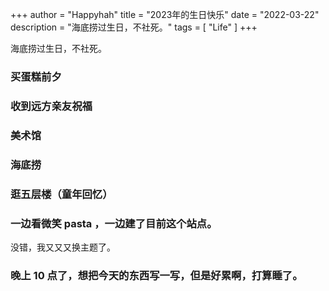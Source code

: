 +++
author = "Happyhah"
title = "2023年的生日快乐"
date = "2022-03-22"
description = "海底捞过生日，不社死。"
tags = [
    "Life"
]
+++

海底捞过生日，不社死。

<!--more-->

### 买蛋糕前夕

### 收到远方亲友祝福

### 美术馆

### 海底捞

### 逛五层楼（童年回忆）

### 一边看微笑 pasta ，一边建了目前这个站点。

没错，我又又又换主题了。

### 晚上 10 点了，想把今天的东西写一写，但是好累啊，打算睡了。
